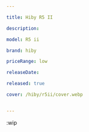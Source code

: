 ```yaml
---

title: Hiby R5 II

description: 

model: R5 ii

brand: hiby

priceRange: low

releaseDate: 

released: true

cover: /hiby/r5ii/cover.webp


---
```


:wip